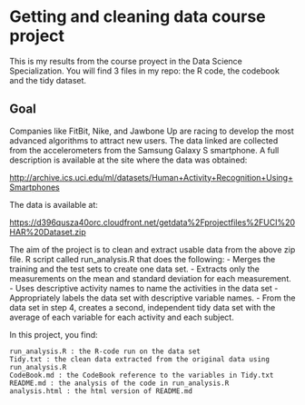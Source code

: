 # Getting and cleaning data course project

This is my results from the course proyect in the Data Science Specialization.
You will find 3 files in my repo: the R code, the codebook and the tidy dataset.


## Goal
Companies like FitBit, Nike, and Jawbone Up are racing to develop the most advanced algorithms to attract new users. The data linked are collected from the accelerometers from the Samsung Galaxy S smartphone.
A full description is available at the site where the data was obtained:

http://archive.ics.uci.edu/ml/datasets/Human+Activity+Recognition+Using+Smartphones

The data is available at:

https://d396qusza40orc.cloudfront.net/getdata%2Fprojectfiles%2FUCI%20HAR%20Dataset.zip

The aim of the project is to clean and extract usable data from the above zip file. R script called run_analysis.R that does the following: - Merges the training and the test sets to create one data set. - Extracts only the measurements on the mean and standard deviation for each measurement. - Uses descriptive activity names to name the activities in the data set - Appropriately labels the data set with descriptive variable names. - From the data set in step 4, creates a second, independent tidy data set with the average of each variable for each activity and each subject.

In this project, you find:

    run_analysis.R : the R-code run on the data set
    Tidy.txt : the clean data extracted from the original data using run_analysis.R
    CodeBook.md : the CodeBook reference to the variables in Tidy.txt
    README.md : the analysis of the code in run_analysis.R
    analysis.html : the html version of README.md
